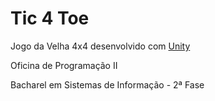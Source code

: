 Tic 4 Toe
=======

Jogo da Velha 4x4 desenvolvido com <a href="https://unity3d.com/pt" target="_blank">Unity</a>

Oficina de Programação II

Bacharel em Sistemas de Informação - 2ª Fase
